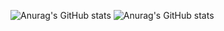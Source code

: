 ![Anurag's GitHub stats](https://github-readme-stats.vercel.app/api?username=Jaedsonn&show=reviews,discussions_started,discussions_answered,prs_merged,prs_merged_percentage)
![Anurag's GitHub stats](https://github-readme-stats.vercel.app/api?username=anuraghazra&show_icons=true&theme=radical)
